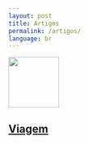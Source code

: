 ```yaml
---
layout: post
title: Artigos
permalink: /artigos/
language: br
---
```


<article>
  <div class="container">
    <div class="row">
      <div class="col-3">
        <img style="height:100px;width:auto;" src="{{ "/assets/img/tree.jpg" | prepend: site.baseurl }}" alt="" />
      </div>
      <div class="col-7">
        <h1><a href="/artigos/viagem">Viagem</a></h1>
        <p></p>
      </div>
    </div>
  </div>
</article>
<!--
-->
